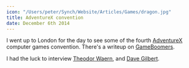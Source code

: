 ```yaml
---
icon: "/Users/peter/Synch/Website/Articles/Games/dragon.jpg"
title: AdventureX convention
date: December 6th 2014
---
```

I went up to London for the day to see some of the fourth
[AdventureX](http://adventurexpo.org/welcome-to-adventurex/) computer games convention.
There's a writeup on [GameBoomers](http://www.gameboomers.com/Editorial/2014AdventureX/2014AdventureX.htm).

I had the luck to interview [Theodor Waern](http://www.gameboomers.com/interviews/TheodorWaern/TalkwithTheodorWaern.htm),
and [Dave Gilbert](http://www.gameboomers.com/interviews/DaveGilbert/DaveGilbert.htm).
